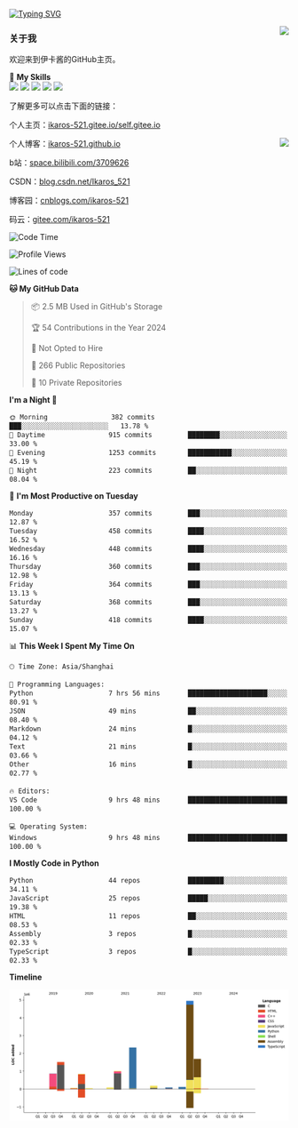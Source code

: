 [![Typing SVG](https://readme-typing-svg.herokuapp.com?size=25&duration=2500&color=8C43EA&vCenter=true&width=200&height=40&lines=Hi+Welcome+%F0%9F%91%8B%F0%9F%8F%BB;I'm+Love丶伊卡洛斯)](https://git.io/typing-svg)

<a href="#">
  <img align="right" src="https://github-readme-stats.vercel.app/api?username=Ikaros-521&count_private=true&show_icons=true&bg_color=15,f2f7fd,E0EAFC" />
</a>

### 关于我

欢迎来到伊卡酱的GitHub主页。

🌟 **My Skills**  
![](https://img.shields.io/badge/-C-A8B9CC?style=flat-square&logo=C&logoColor=fff)
![](https://img.shields.io/badge/-Python-3776AB?style=flat-square&logo=Python&logoColor=fff)
![](https://img.shields.io/badge/-JavaScript-F7DF1E?style=flat-square&logo=JavaScript&logoColor=fff)
![](https://img.shields.io/badge/-C++-00599C?style=flat-square&logo=Cpp&logoColor=fff)
![](https://img.shields.io/badge/-Linux-000000?style=flat-square&logo=Linux&logoColor=fff)

了解更多可以点击下面的链接：  

个人主页：[ikaros-521.gitee.io/self.gitee.io](https://ikaros-521.gitee.io/self.gitee.io/)  

<img align='right' src="https://github.com/Ikaros-521/Ikaros-521/assets/40910637/3a5e50bc-91dc-4aa5-b7a0-8b27ad1c2b33" height="432">

个人博客：[ikaros-521.github.io](https://ikaros-521.github.io/)  

b站：[space.bilibili.com/3709626](https://space.bilibili.com/3709626)  

CSDN：[blog.csdn.net/Ikaros_521](https://blog.csdn.net/Ikaros_521)  

博客园：[cnblogs.com/ikaros-521](https://www.cnblogs.com/ikaros-521)  

码云：[gitee.com/ikaros-521](https://gitee.com/ikaros-521)  


<!--START_SECTION:waka-->
![Code Time](http://img.shields.io/badge/Code%20Time-946%20hrs%202%20mins-blue)

![Profile Views](http://img.shields.io/badge/Profile%20Views-14-blue)

![Lines of code](https://img.shields.io/badge/From%20Hello%20World%20I%27ve%20Written-13.8%20million%20lines%20of%20code-blue)

**🐱 My GitHub Data** 

> 📦 2.5 MB Used in GitHub's Storage 
 > 
> 🏆 54 Contributions in the Year 2024
 > 
> 🚫 Not Opted to Hire
 > 
> 📜 266 Public Repositories 
 > 
> 🔑 10 Private Repositories 
 > 
**I'm a Night 🦉** 

```text
🌞 Morning                382 commits         ███░░░░░░░░░░░░░░░░░░░░░░   13.78 % 
🌆 Daytime                915 commits         ████████░░░░░░░░░░░░░░░░░   33.00 % 
🌃 Evening                1253 commits        ███████████░░░░░░░░░░░░░░   45.19 % 
🌙 Night                  223 commits         ██░░░░░░░░░░░░░░░░░░░░░░░   08.04 % 
```
📅 **I'm Most Productive on Tuesday** 

```text
Monday                   357 commits         ███░░░░░░░░░░░░░░░░░░░░░░   12.87 % 
Tuesday                  458 commits         ████░░░░░░░░░░░░░░░░░░░░░   16.52 % 
Wednesday                448 commits         ████░░░░░░░░░░░░░░░░░░░░░   16.16 % 
Thursday                 360 commits         ███░░░░░░░░░░░░░░░░░░░░░░   12.98 % 
Friday                   364 commits         ███░░░░░░░░░░░░░░░░░░░░░░   13.13 % 
Saturday                 368 commits         ███░░░░░░░░░░░░░░░░░░░░░░   13.27 % 
Sunday                   418 commits         ████░░░░░░░░░░░░░░░░░░░░░   15.07 % 
```


📊 **This Week I Spent My Time On** 

```text
🕑︎ Time Zone: Asia/Shanghai

💬 Programming Languages: 
Python                   7 hrs 56 mins       ████████████████████░░░░░   80.91 % 
JSON                     49 mins             ██░░░░░░░░░░░░░░░░░░░░░░░   08.40 % 
Markdown                 24 mins             █░░░░░░░░░░░░░░░░░░░░░░░░   04.12 % 
Text                     21 mins             █░░░░░░░░░░░░░░░░░░░░░░░░   03.66 % 
Other                    16 mins             █░░░░░░░░░░░░░░░░░░░░░░░░   02.77 % 

🔥 Editors: 
VS Code                  9 hrs 48 mins       █████████████████████████   100.00 % 

💻 Operating System: 
Windows                  9 hrs 48 mins       █████████████████████████   100.00 % 
```

**I Mostly Code in Python** 

```text
Python                   44 repos            █████████░░░░░░░░░░░░░░░░   34.11 % 
JavaScript               25 repos            █████░░░░░░░░░░░░░░░░░░░░   19.38 % 
HTML                     11 repos            ██░░░░░░░░░░░░░░░░░░░░░░░   08.53 % 
Assembly                 3 repos             █░░░░░░░░░░░░░░░░░░░░░░░░   02.33 % 
TypeScript               3 repos             █░░░░░░░░░░░░░░░░░░░░░░░░   02.33 % 
```



**Timeline**

![Lines of Code chart](https://raw.githubusercontent.com/Ikaros-521/Ikaros-521/main/assets/bar_graph.png)


<!--END_SECTION:waka-->


<!--
**Ikaros-521/Ikaros-521** is a ✨ _special_ ✨ repository because its `README.md` (this file) appears on your GitHub profile.

Here are some ideas to get you started:

- 🔭 I’m currently working on ...
- 🌱 I’m currently learning ...
- 👯 I’m looking to collaborate on ...
- 🤔 I’m looking for help with ...
- 💬 Ask me about ...
- 📫 How to reach me: ...
- 😄 Pronouns: ...
- ⚡ Fun fact: ...
-->
